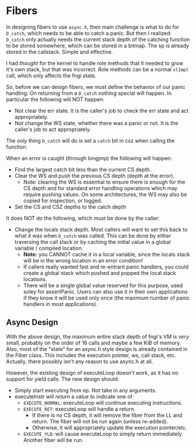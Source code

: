 # Fibers

In designing fibers to use `async.h`, then main challenge is what to do for `D_catch`,
which needs to be able to catch a panic. But then I realized: `D_catch` only
actually needs the current stack depth of the catching function to be stored
somewhere, which can be stored in a bitmap. The sp is already stored in the callstack.
Simple and effective.

I had _thought_ for the kernel to handle role methods that it needed to grow
it's own stack, but that was incorrect. Role methods can be a normal `xlImpl` call,
which only affects the fngi state.

So, before we can design fibers, we must define the behavior of our panic
handling. On returning from a `D_catch` nothing special will happen. In
particular the following will NOT happen:

- Not clear the err state. It is the caller's job to check the err state and
  act appropriately.
- Not change the WS state, whether there was a panic or not. It is the caller's
  job to act appropriately.

The _only_ thing `D_catch` will do is set a `catch` bit in csz when calling the
function.

When an error is caught (through longjmp) the following will happen:
- Find the largest catch bit less than the current CS depth.
- Clear the WS and push the previous CS depth (depth at the error).
  - Note: clearing the WS is essential to ensure there is enough for the CS depth and
    for standard error handling operations which may require pushing values. On some
    architectures, the WS may also be copied for inspection, or logged.
- Set the CS and CSZ depths to the catch depth

It does NOT do the following, which must be done by the caller:
- Change the locals stack depth. Most callers will want to set this back to what
  it was when `D_catch` was called.  This can be done by either traversing the
  call stack or by caching the initial value in a global variable / compiled
  location.
  - **Note:** you CANNOT cache it in a local variable, since the locals stack
    will be in the wrong location in an error condition!
  - If callers really wanted fast and re-entrant panic handlers, you could create a
    global stack which pushed and popped the local stack locations.
  - There will be a single global value reserved for this purpose, used soley
    for assertPanic. Users can also use it in their own applications if they
    know it will be used only once (the maximum number of panic handlers in
    most applications).

## Async Design

With the above design, the maximum entire stack depth of fngi's VM is _very_
small, probably on the order of 16 calls and maybe a few KiB of memory. Also,
most of the "state" for an async.h style design is already contained in the
Fiber class. This includes the execution pointer, ws, call stack, etc.
Actually, there possibly isn't any reason to use async.h at all.

However, the existing design of executeLoop doesn't work, as it has no support
for yield calls. The new design should:

- Simply start executing from ep. Not take in any arguments.
- executeInstr will _return_ a value to indicate one of:
  - `EXECUTE_NORMAL`: executeLoop will continue executing instructions.
  - `EXECUTE_RET`: executeLoop will handle a return.
    - If there is no CS depth, it will remove the fiber from the LL and return.
      The fiber will not be run again (unless re-added).
    - Otherwise, it will appropriately update the execution pointer/etc.
  - `EXECUTE_YLD`: will cause executeLoop to simply return immediately. Another
    fiber will be run.

